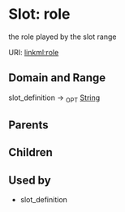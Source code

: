 
# Slot: role


the role played by the slot range

URI: [linkml:role](https://w3id.org/linkml/role)


## Domain and Range

slot_definition ->  <sub>OPT</sub> [String](types/String.md)

## Parents


## Children


## Used by

 * slot_definition
